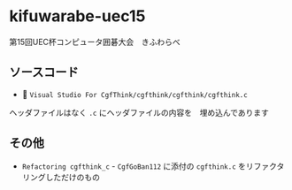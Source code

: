 # kifuwarabe-uec15

第15回UEC杯コンピュータ囲碁大会　きふわらべ　　

## ソースコード

* 📂 `Visual Studio For CgfThink/cgfthink/cgfthink/cgfthink.c`

ヘッダファイルはなく `.c` にヘッダファイルの内容を　埋め込んであります  

## その他

* `Refactoring cgfthink_c` - `CgfGoBan112` に添付の `cgfthink.c` をリファクタリングしただけのもの
